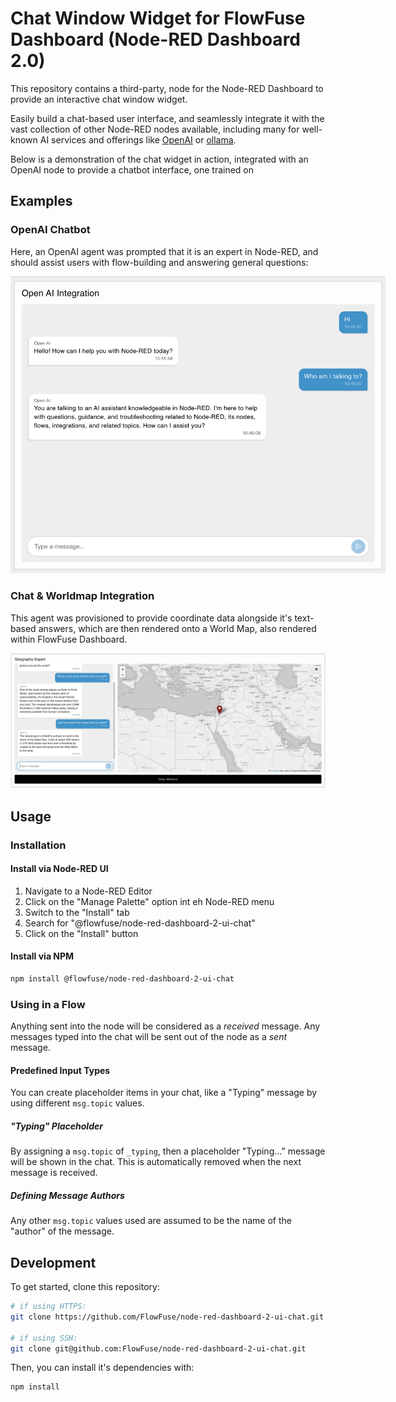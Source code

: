 # Chat Window Widget for FlowFuse Dashboard (Node-RED Dashboard 2.0)

This repository contains a third-party, node for the Node-RED Dashboard to provide an interactive chat window widget.

Easily build a chat-based user interface, and seamlessly integrate it with the vast collection of other Node-RED nodes available, including many for well-known AI services and offerings like [OpenAI](https://flows.nodered.org/node/@inductiv/node-red-openai-api) or [ollama](https://flows.nodered.org/node/node-red-contrib-ollama).

Below is a demonstration of the chat widget in action, integrated with an OpenAI node to provide a chatbot interface, one trained on 

## Examples

### OpenAI Chatbot

Here, an OpenAI agent was prompted that it is an expert in Node-RED, and should assist users with flow-building and answering general questions:

<img style="max-width:600px; margin: auto;" alt="Screenshot of a FlowFuse Dashboard built to enable interaction with an LLM Agent that can answer questions about Node-RED" src="./docs/screenshot-open-ai.png" />

### Chat & Worldmap Integration

This agent was provisioned to provide coordinate data alongside it's text-based answers, which are then rendered onto a World Map, also rendered within FlowFuse Dashboard.

<img alt="Screenshot of a FlowFuse Dashboard built to enable interaction with an LLM Agent that can answer questions and provide coordinate data, which is then rendered on a World Map" src="./docs/screenshot-worldmap.png" />

## Usage

### Installation

#### Install via Node-RED UI

1. Navigate to a Node-RED Editor
2. Click on the "Manage Palette" option int eh Node-RED menu
3. Switch to the "Install" tab
4. Search for "@flowfuse/node-red-dashboard-2-ui-chat"
5. Click on the "Install" button

#### Install via NPM

```bash
npm install @flowfuse/node-red-dashboard-2-ui-chat
```

### Using in a Flow

Anything sent into the node will be considered as a _received_ message. Any messages typed into the chat will be sent out of the node as a _sent_ message.

#### Predefined Input Types

You can create placeholder items in your chat, like a "Typing" message by using different `msg.topic` values.

##### "Typing" Placeholder

By assigning a `msg.topic` of `_typing`, then a placeholder "Typing..." message will be shown in the chat. This is automatically removed when the next message is received.


##### Defining Message Authors

Any other `msg.topic` values used are assumed to be the name of the "author" of the message.

## Development

To get started, clone this repository:

```bash
# if using HTTPS:
git clone https://github.com/FlowFuse/node-red-dashboard-2-ui-chat.git

# if using SSH:
git clone git@github.com:FlowFuse/node-red-dashboard-2-ui-chat.git
```

Then, you can install it's dependencies with:

```bash
npm install
```